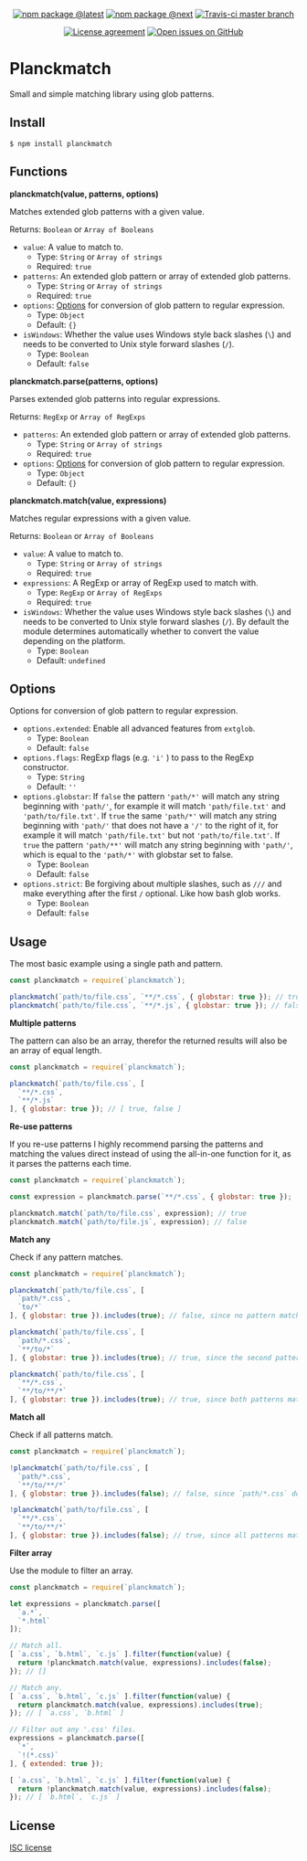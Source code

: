 <div align="center">
  
  [![npm package @latest](https://img.shields.io/npm/v/planckmatch.svg?label=npm@latest&style=flat-square&maxAge=3600)](https://npmjs.com/package/planckmatch)
  [![npm package @next](https://img.shields.io/npm/v/planckmatch/next.svg?label=npm@next&style=flat-square&maxAge=3600)](https://npmjs.com/package/planckmatch)
  [![Travis-ci master branch](https://img.shields.io/travis-ci/RedKenrok/node-planckmatch.svg?label=travis/master&branch=master&style=flat-square&maxAge=3600)](https://travis-ci.org/RedKenrok/node-planckmatch)
  
  [![License agreement](https://img.shields.io/github/license/redkenrok/node-planckmatch.svg?style=flat-square&maxAge=86400)](https://github.com/redkenrok/node-planckmatch/blob/master/LICENSE)
  [![Open issues on GitHub](https://img.shields.io/github/issues/redkenrok/node-planckmatch.svg?style=flat-square&maxAge=86400)](https://github.com/redkenrok/node-planckmatch/issues)
  
</div>

# Planckmatch

Small and simple matching library using glob patterns.

## Install

```
$ npm install planckmatch
```

## Functions

**planckmatch(value, patterns, options)**

Matches extended glob patterns with a given value.

Returns: `Boolean` or `Array of Booleans`

* `value`: A value to match to.
  * Type: `String` or `Array of strings`
  * Required: `true`
* `patterns`: An extended glob pattern or array of extended glob patterns.
  * Type: `String` or `Array of strings`
  * Required: `true`
* `options`: [Options](#options) for conversion of glob pattern to regular expression.
  * Type: `Object`
  * Default: `{}`
* `isWindows`: Whether the value uses Windows style back slashes (`\`) and needs to be converted to Unix style forward slashes (`/`).
  * Type: `Boolean`
  * Default: `false`

**planckmatch.parse(patterns, options)**

Parses extended glob patterns into regular expressions.

Returns: `RegExp` or `Array of RegExps`

* `patterns`: An extended glob pattern or array of extended glob patterns.
  * Type: `String` or `Array of strings`
  * Required: `true`
* `options`: [Options](#options) for conversion of glob pattern to regular expression.
  * Type: `Object`
  * Default: `{}`

**planckmatch.match(value, expressions)**

Matches regular expressions with a given value.

Returns: `Boolean` or `Array of Booleans`

* `value`: A value to match to.
  * Type: `String` or `Array of strings`
  * Required: `true`
* `expressions`: A RegExp or array of RegExp used to match with.
  * Type: `RegExp` or `Array of RegExps`
  * Required: `true`
* `isWindows`: Whether the value uses Windows style back slashes (`\`) and needs to be converted to Unix style forward slashes (`/`). By default the module determines automatically whether to convert the value depending on the platform.
  * Type: `Boolean`
  * Default: `undefined`

## Options

Options for conversion of glob pattern to regular expression.

* `options.extended`: Enable all advanced features from `extglob`.
  * Type: `Boolean`
  * Default: `false`
* `options.flags`: RegExp flags (e.g. `'i'` ) to pass to the RegExp constructor.
  * Type: `String`
  * Default: `''`
* `options.globstar`: If `false` the pattern `'path/*'` will match any string beginning with `'path/'`, for example it will match `'path/file.txt'` and `'path/to/file.txt'`. If `true` the same `'path/*'` will match any string beginning with `'path/'` that does not have a `'/'` to the right of it, for example it will match `'path/file.txt'` but not `'path/to/file.txt'`. If `true` the pattern `'path/**'` will match any string beginning with `'path/'`, which is equal to the `'path/*'` with globstar set to false.
  * Type: `Boolean`
  * Default: `false`
* `options.strict`: Be forgiving about multiple slashes, such as `///` and make everything after the first `/` optional. Like how bash glob works.
  * Type: `Boolean`
  * Default: `false`

## Usage

The most basic example using a single path and pattern.

```JavaScript
const planckmatch = require(`planckmatch`);

planckmatch(`path/to/file.css`, `**/*.css`, { globstar: true }); // true
planckmatch(`path/to/file.css`, `**/*.js`, { globstar: true }); // false
```

**Multiple patterns**

The pattern can also be an array, therefor the returned results will also be an array of equal length.

```JavaScript
const planckmatch = require(`planckmatch`);

planckmatch(`path/to/file.css`, [
  `**/*.css`,
  `**/*.js`
], { globstar: true }); // [ true, false ]
```

**Re-use patterns**

If you re-use patterns I highly recommend parsing the patterns and matching the values direct instead of using the all-in-one function for it, as it parses the patterns each time.

```JavaScript
const planckmatch = require(`planckmatch`);

const expression = planckmatch.parse(`**/*.css`, { globstar: true });

planckmatch.match(`path/to/file.css`, expression); // true
planckmatch.match(`path/to/file.js`, expression); // false
```

**Match any**

Check if any pattern matches.

```JavaScript
const planckmatch = require(`planckmatch`);

planckmatch(`path/to/file.css`, [
  `path/*.css`,
  `to/*`
], { globstar: true }).includes(true); // false, since no pattern matches.

planckmatch(`path/to/file.css`, [
  `path/*.css`,
  `**/to/*`
], { globstar: true }).includes(true); // true, since the second pattern matches.

planckmatch(`path/to/file.css`, [
  `**/*.css`,
  `**/to/**/*`
], { globstar: true }).includes(true); // true, since both patterns match.
```

**Match all**

Check if all patterns match.

```JavaScript
const planckmatch = require(`planckmatch`);

!planckmatch(`path/to/file.css`, [
  `path/*.css`,
  `**/to/**/*`
], { globstar: true }).includes(false); // false, since `path/*.css` does not match.

!planckmatch(`path/to/file.css`, [
  `**/*.css`,
  `**/to/**/*`
], { globstar: true }).includes(false); // true, since all patterns match.
```

**Filter array**

Use the module to filter an array.

```JavaScript
const planckmatch = require(`planckmatch`);

let expressions = planckmatch.parse([
  `a.*`,
  `*.html`
]);

// Match all.
[ `a.css`, `b.html`, `c.js` ].filter(function(value) {
  return !planckmatch.match(value, expressions).includes(false);
}); // []

// Match any.
[ `a.css`, `b.html`, `c.js` ].filter(function(value) {
  return planckmatch.match(value, expressions).includes(true);
}); // [ `a.css`, `b.html` ]

// Filter out any '.css' files.
expressions = planckmatch.parse([
  `*`,
  `!(*.css)`
], { extended: true });

[ `a.css`, `b.html`, `c.js` ].filter(function(value) {
  return !planckmatch.match(value, expressions).includes(false);
}); // [ `b.html`, `c.js` ]
```

## License

[ISC license](https://github.com/redkenrok/planckmatch/blob/LICENSE)